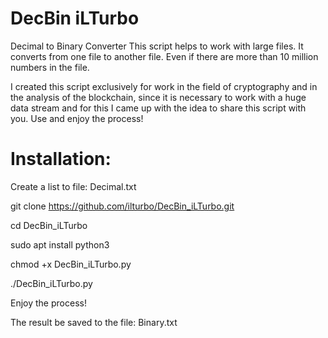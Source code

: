 # DecBin iLTurbo
Decimal to Binary Converter This script helps to work with large files. It converts from one file to another file. Even if there are more than 10 million numbers in the file.

I created this script exclusively for work in the field of cryptography and in the analysis of the blockchain, since it is necessary to work with a huge data stream and for this I came up with the idea to share this script with you. Use and enjoy the process!

# Installation:
Create a list to file: Decimal.txt

git clone https://github.com/ilturbo/DecBin_iLTurbo.git

cd DecBin_iLTurbo

sudo apt install python3

chmod +x DecBin_iLTurbo.py

./DecBin_iLTurbo.py

Enjoy the process!

The result be saved to the file: Binary.txt



